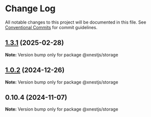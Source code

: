 # Change Log

All notable changes to this project will be documented in this file.
See [Conventional Commits](https://conventionalcommits.org) for commit guidelines.

## [1.3.1](https://github.com/panates/xnestjs/compare/@xnestjs/storage@1.0.2...@xnestjs/storage@1.3.1) (2025-02-28)

**Note:** Version bump only for package @xnestjs/storage





## [1.0.2](https://github.com/panates/xnestjs/compare/@xnestjs/storage@0.10.4...@xnestjs/storage@1.0.2) (2024-12-26)

**Note:** Version bump only for package @xnestjs/storage





## 0.10.4 (2024-11-07)

**Note:** Version bump only for package @xnestjs/storage

